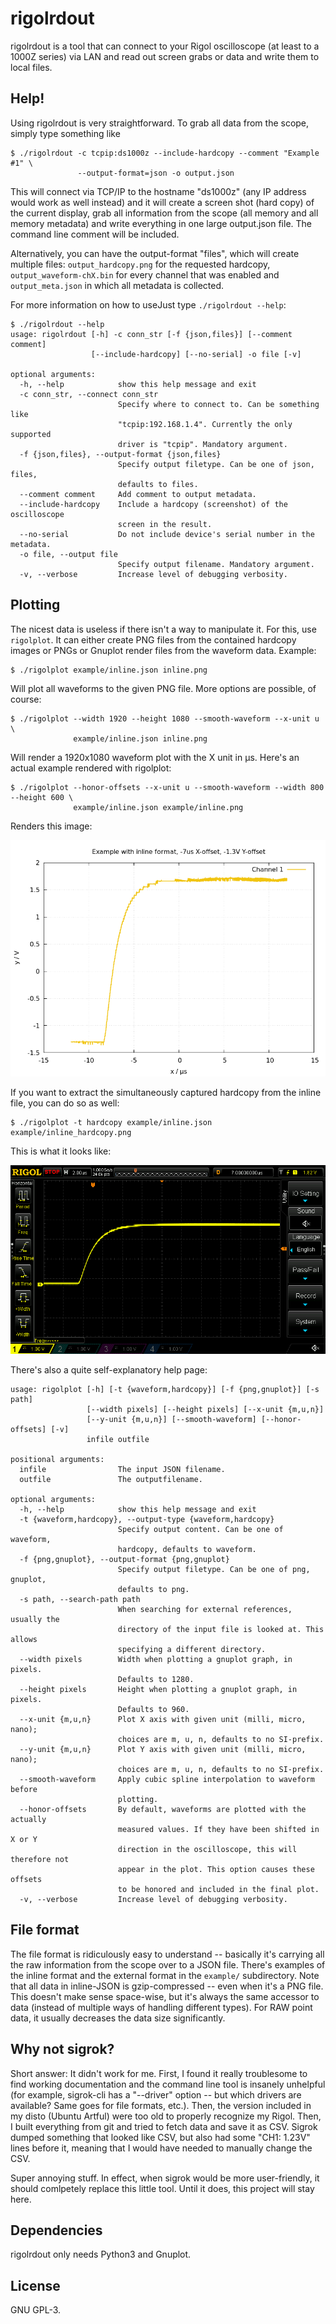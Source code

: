 # rigolrdout
rigolrdout is a tool that can connect to your Rigol oscilloscope (at least to a
1000Z series) via LAN and read out screen grabs or data and write them to local
files.

## Help!
Using rigolrdout is very straightforward. To grab all data from the scope,
simply type something like

```
$ ./rigolrdout -c tcpip:ds1000z --include-hardcopy --comment "Example #1" \
               --output-format=json -o output.json
```

This will connect via TCP/IP to the hostname "ds1000z" (any IP address would
work as well instead) and it will create a screen shot (hard copy) of the
current display, grab all information from the scope (all memory and all memory
metadata) and write everything in one large output.json file. The command line
comment will be included.

Alternatively, you can have the output-format "files", which will create
multiple files: `output_hardcopy.png` for the requested hardcopy,
`output_waveform-chX.bin` for every channel that was enabled and
`output_meta.json` in which all metadata is collected.

For more information on how to useJust type `./rigolrdout --help`:

```
$ ./rigolrdout --help
usage: rigolrdout [-h] -c conn_str [-f {json,files}] [--comment comment]
                  [--include-hardcopy] [--no-serial] -o file [-v]

optional arguments:
  -h, --help            show this help message and exit
  -c conn_str, --connect conn_str
                        Specify where to connect to. Can be something like
                        "tcpip:192.168.1.4". Currently the only supported
                        driver is "tcpip". Mandatory argument.
  -f {json,files}, --output-format {json,files}
                        Specify output filetype. Can be one of json, files,
                        defaults to files.
  --comment comment     Add comment to output metadata.
  --include-hardcopy    Include a hardcopy (screenshot) of the oscilloscope
                        screen in the result.
  --no-serial           Do not include device's serial number in the metadata.
  -o file, --output file
                        Specify output filename. Mandatory argument.
  -v, --verbose         Increase level of debugging verbosity.
```

## Plotting
The nicest data is useless if there isn't a way to manipulate it. For this, use
`rigolplot`. It can either create PNG files from the contained hardcopy images
or PNGs or Gnuplot render files from the waveform data. Example:

```
$ ./rigolplot example/inline.json inline.png
```

Will plot all waveforms to the given PNG file. More options are possible, of course:

```
$ ./rigolplot --width 1920 --height 1080 --smooth-waveform --x-unit u \
              example/inline.json inline.png
```

Will render a 1920x1080 waveform plot with the X unit in µs. Here's an actual
example rendered with rigolplot:

```
$ ./rigolplot --honor-offsets --x-unit u --smooth-waveform --width 800 --height 600 \
              example/inline.json example/inline.png
```

Renders this image:

![Example Plot](https://raw.githubusercontent.com/johndoe31415/rigolrdout/master/example/inline.png)

If you want to extract the simultaneously captured hardcopy from the inline
file, you can do so as well:

```
$ ./rigolplot -t hardcopy example/inline.json example/inline_hardcopy.png
```

This is what it looks like:

![Example Hardcopy](https://raw.githubusercontent.com/johndoe31415/rigolrdout/master/example/inline_hardcopy.png)

There's also a quite self-explanatory help page:

```
usage: rigolplot [-h] [-t {waveform,hardcopy}] [-f {png,gnuplot}] [-s path]
                 [--width pixels] [--height pixels] [--x-unit {m,u,n}]
                 [--y-unit {m,u,n}] [--smooth-waveform] [--honor-offsets] [-v]
                 infile outfile

positional arguments:
  infile                The input JSON filename.
  outfile               The outputfilename.

optional arguments:
  -h, --help            show this help message and exit
  -t {waveform,hardcopy}, --output-type {waveform,hardcopy}
                        Specify output content. Can be one of waveform,
                        hardcopy, defaults to waveform.
  -f {png,gnuplot}, --output-format {png,gnuplot}
                        Specify output filetype. Can be one of png, gnuplot,
                        defaults to png.
  -s path, --search-path path
                        When searching for external references, usually the
                        directory of the input file is looked at. This allows
                        specifying a different directory.
  --width pixels        Width when plotting a gnuplot graph, in pixels.
                        Defaults to 1280.
  --height pixels       Height when plotting a gnuplot graph, in pixels.
                        Defaults to 960.
  --x-unit {m,u,n}      Plot X axis with given unit (milli, micro, nano);
                        choices are m, u, n, defaults to no SI-prefix.
  --y-unit {m,u,n}      Plot Y axis with given unit (milli, micro, nano);
                        choices are m, u, n, defaults to no SI-prefix.
  --smooth-waveform     Apply cubic spline interpolation to waveform before
                        plotting.
  --honor-offsets       By default, waveforms are plotted with the actually
                        measured values. If they have been shifted in X or Y
                        direction in the oscilloscope, this will therefore not
                        appear in the plot. This option causes these offsets
                        to be honored and included in the final plot.
  -v, --verbose         Increase level of debugging verbosity.
```

## File format
The file format is ridiculously easy to understand -- basically it's carrying
all the raw information from the scope over to a JSON file. There's examples of
the inline format and the external format in the `example/` subdirectory. Note
that all data in inline-JSON is gzip-compressed -- even when it's a PNG file.
This doesn't make sense space-wise, but it's always the same accessor to data
(instead of multiple ways of handling different types). For RAW point data, it
usually decreases the data size significantly.

## Why not sigrok?
Short answer: It didn't work for me. First, I found it really troublesome to
find working documentation and the command line tool is insanely unhelpful (for
example, sigrok-cli has a "--driver" option -- but which drivers are available?
Same goes for file formats, etc.).  Then, the version included in my disto
(Ubuntu Artful) were too old to properly recognize my Rigol. Then, I built
everything from git and tried to fetch data and save it as CSV. Sigrok dumped
something that looked like CSV, but also had some "CH1: 1.23V" lines before it,
meaning that I would have needed to manually change the CSV.

Super annoying stuff. In effect, when sigrok would be more user-friendly, it
should comlpetely replace this little tool. Until it does, this project will
stay here.

## Dependencies
rigolrdout only needs Python3 and Gnuplot.

## License
GNU GPL-3.

